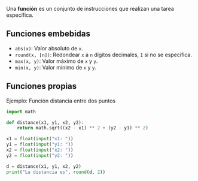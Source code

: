 Una **función** es un conjunto de instrucciones que realizan una tarea específica.

## Funciones embebidas

- `abs(x)`: Valor absoluto de `x`.
- `round(x, [n])`: Redondear `x` a `n` dígitos decimales, `1` si no se especifica.
- `max(x, y)`: Valor máximo de `x` y `y`.
- `min(x, y)`: Valor mínimo de `x` y `y`.

## Funciones propias

Ejemplo: Función distancia entre dos puntos

```python
import math

def distance(x1, y1, x2, y2):
	return math.sqrt((x2 - x1) ** 2 + (y2 - y1) ** 2)

x1 = float(input("x1: "))
y1 = float(input("y1: "))
x2 = float(input("x2: "))
y2 = float(input("y2: "))

d = distance(x1, y1, x2, y2)
print("La distancia es", round(d, 2))
```